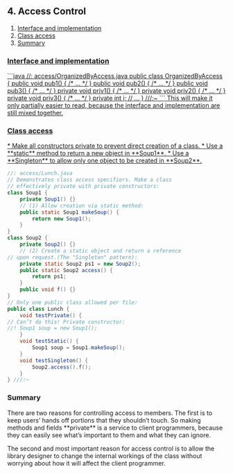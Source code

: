 ## 4. Access Control

1. <a href = "#1"> Interface and implementation
2. <a href = "#2"> Class access
3.  <a href = "#3"> Summary

<h3 id = "1"> Interface and implementation</h3>
```java
//: access/OrganizedByAccess.java
public class OrganizedByAccess {
    public void pub1() { /* ... */ }
    public void pub2() { /* ... */ }
    public void pub3() { /* ... */ }
    private void priv1() { /* ... */ }
    private void priv2() { /* ... */ }
    private void priv3() { /* ... */ }
    private int i;
// ...
} ///:~
```
This will make it only partially easier to read, because the interface and implementation are still mixed together.
<h3 id = "2">  Class access</h3>
* Make all constructors private to prevent direct creation of a class.
* Use a **static** method to return a new object in **Soup1**.
* Use a **Singleton** to allow only one object to be created  in **Soup2**.

```java
//: access/Lunch.java
// Demonstrates class access specifiers. Make a class
// effectively private with private constructors:
class Soup1 {
    private Soup1() {}
    // (1) Allow creation via static method:
    public static Soup1 makeSoup() {
        return new Soup1();
    }
}
class Soup2 {
    private Soup2() {}
    // (2) Create a static object and return a reference
// upon request.(The "Singleton" pattern):
    private static Soup2 ps1 = new Soup2();
    public static Soup2 access() {
        return ps1;
    }
    public void f() {}
}
// Only one public class allowed per file:
public class Lunch {
    void testPrivate() {
// Can’t do this! Private constructor:
//! Soup1 soup = new Soup1();
    }
    void testStatic() {
        Soup1 soup = Soup1.makeSoup();
    }
    void testSingleton() {
        Soup2.access().f();
    }
} ///:~
```

<h3 id = "3"> Summary </h3>
There are two reasons for controlling access to members. The first is to keep users’ hands off portions that they shouldn’t touch. So making methods and fields **private** is a service to client programmers, because they can easily see what’s important to them and what they can ignore.

The second and most important reason for access control is to allow the library designer to change the internal workings of the class without worrying about how it will affect the client programmer.

